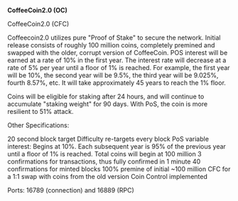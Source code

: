 **CoffeeCoin2.0 (OC)**

CoffeeCoin2.0 (CFC)

Coffeecoin2.0 utilizes pure "Proof of Stake" to secure the network. Initial release consists of roughly 100 million coins, completely premined and swapped with the older, corrupt version of CoffeeCoin. POS interest will be earned at a rate of 10% in the first year. The interest rate will decrease at a rate of 5% per year until a floor of 1% is reached. For example, the first year will be 10%, the second year will be 9.5%, the third year will be 9.025%, fourth 8.57%, etc. It will take approximately 45 years to reach the 1% floor.

Coins will be eligible for staking after 24 hours, and will continue to accumulate "staking weight" for 90 days. With PoS, the coin is more resilient to 51% attack.

Other Specifications:

20 second block target
Difficulty re-targets every block 
PoS variable interest:
Begins at 10%. Each subsequent year is 95% of the previous year until a floor of 1% is reached.
Total coins will begin at 100 million
3 confirmations for transactions, thus fully confirmed in 1 minute
40 confirmations for minted blocks
100% premine of initial ~100 million CFC for a 1:1 swap with coins from the old version
Coin Control implemented

Ports: 16789 (connection) and 16889 (RPC)
